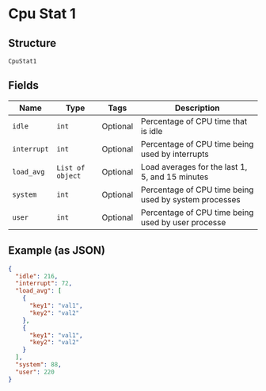 
# Cpu Stat 1

## Structure

`CpuStat1`

## Fields

| Name | Type | Tags | Description |
|  --- | --- | --- | --- |
| `idle` | `int` | Optional | Percentage of CPU time that is idle |
| `interrupt` | `int` | Optional | Percentage of CPU time being used by interrupts |
| `load_avg` | `List of object` | Optional | Load averages for the last 1, 5, and 15 minutes |
| `system` | `int` | Optional | Percentage of CPU time being used by system processes |
| `user` | `int` | Optional | Percentage of CPU time being used by user processe |

## Example (as JSON)

```json
{
  "idle": 216,
  "interrupt": 72,
  "load_avg": [
    {
      "key1": "val1",
      "key2": "val2"
    },
    {
      "key1": "val1",
      "key2": "val2"
    }
  ],
  "system": 88,
  "user": 220
}
```

